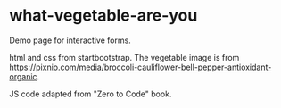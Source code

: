 # what-vegetable-are-you
Demo page for interactive forms.

html and css from startbootstrap. The vegetable image is from https://pixnio.com/media/broccoli-cauliflower-bell-pepper-antioxidant-organic.

JS code adapted from "Zero to Code" book.
